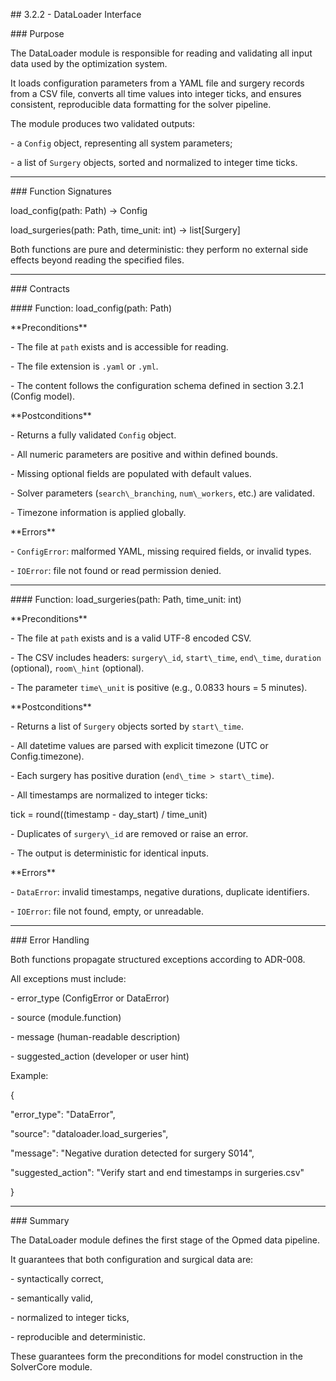 \## 3.2.2 - DataLoader Interface



\### Purpose

The DataLoader module is responsible for reading and validating all input data used by the optimization system.

It loads configuration parameters from a YAML file and surgery records from a CSV file, converts all time values into integer ticks, and ensures consistent, reproducible data formatting for the solver pipeline.



The module produces two validated outputs:

\- a `Config` object, representing all system parameters;

\- a list of `Surgery` objects, sorted and normalized to integer time ticks.



---



\### Function Signatures

load\_config(path: Path) -> Config

load\_surgeries(path: Path, time\_unit: int) -> list\[Surgery]





Both functions are pure and deterministic: they perform no external side effects beyond reading the specified files.



---



\### Contracts



\#### Function: load\_config(path: Path)



\*\*Preconditions\*\*

\- The file at `path` exists and is accessible for reading.

\- The file extension is `.yaml` or `.yml`.

\- The content follows the configuration schema defined in section 3.2.1 (Config model).



\*\*Postconditions\*\*

\- Returns a fully validated `Config` object.

\- All numeric parameters are positive and within defined bounds.

\- Missing optional fields are populated with default values.

\- Solver parameters (`search\_branching`, `num\_workers`, etc.) are validated.

\- Timezone information is applied globally.



\*\*Errors\*\*

\- `ConfigError`: malformed YAML, missing required fields, or invalid types.

\- `IOError`: file not found or read permission denied.



---



\#### Function: load\_surgeries(path: Path, time\_unit: int)



\*\*Preconditions\*\*

\- The file at `path` exists and is a valid UTF-8 encoded CSV.

\- The CSV includes headers: `surgery\_id`, `start\_time`, `end\_time`, `duration` (optional), `room\_hint` (optional).

\- The parameter `time\_unit` is positive (e.g., 0.0833 hours = 5 minutes).



\*\*Postconditions\*\*

\- Returns a list of `Surgery` objects sorted by `start\_time`.

\- All datetime values are parsed with explicit timezone (UTC or Config.timezone).

\- Each surgery has positive duration (`end\_time > start\_time`).

\- All timestamps are normalized to integer ticks:

tick = round((timestamp - day\_start) / time\_unit)



\- Duplicates of `surgery\_id` are removed or raise an error.

\- The output is deterministic for identical inputs.



\*\*Errors\*\*

\- `DataError`: invalid timestamps, negative durations, duplicate identifiers.

\- `IOError`: file not found, empty, or unreadable.



---



\### Error Handling

Both functions propagate structured exceptions according to ADR-008.

All exceptions must include:

\- error\_type (ConfigError or DataError)

\- source (module.function)

\- message (human-readable description)

\- suggested\_action (developer or user hint)



Example:

{

"error\_type": "DataError",

"source": "dataloader.load\_surgeries",

"message": "Negative duration detected for surgery S014",

"suggested\_action": "Verify start and end timestamps in surgeries.csv"

}





---



\### Summary

The DataLoader module defines the first stage of the Opmed data pipeline.

It guarantees that both configuration and surgical data are:

\- syntactically correct,

\- semantically valid,

\- normalized to integer ticks,

\- reproducible and deterministic.



These guarantees form the preconditions for model construction in the SolverCore module.
